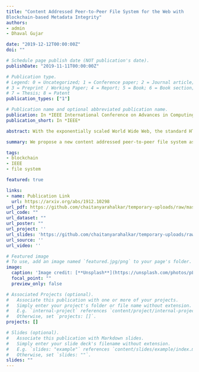 ```yaml
---
title: "Content Addressed Peer-to-Peer File System for the Web with
Blockchain-based Metadata Integrity"
authors: 
- admin
- Dhaval Gujar

date: "2019-12-12T00:00:00Z"
doi: ""

# Schedule page publish date (NOT publication's date).
publishDate: "2019-11-11T00:00:00Z"

# Publication type.
# Legend: 0 = Uncategorized; 1 = Conference paper; 2 = Journal article;
# 3 = Preprint / Working Paper; 4 = Report; 5 = Book; 6 = Book section;
# 7 = Thesis; 8 = Patent
publication_types: ["1"]

# Publication name and optional abbreviated publication name.
publication: In *IEEE International Conference on Advances in Computing,Communication and Control*
publication_short: In *IEEE*

abstract: With the exponentially scaled World Wide Web, the standard HTTP protocol has started showing its limitations. With an increased amount of data duplication & accidental deletion of files on the Internet, the P2P file system called IPFS completely changes the way files are stored. IPFS is a file storage protocol allowing files to be stored on decentralized systems. In the HTTP client-server protocol, files are downloaded has from a single source. With files stored on a decentralized network, IPFS allows packet retrieval from multiple sources, simultaneously saving considerable bandwidth. IPFS uses a content-addressed block storage model with content-addressed hyperlinks. Large amounts of data can is addressable with IPFS with the immutable and permanent IPFS links with meta-data stored as Blockchain transactions. This timestamps and secures the data, instead of having to put it on the chain itself. Our paper proposes a model to use the decentralized file storage system of IPFS, and the integrity preservation properties of the Blockchain, to store and distribute data on the Web.

summary: We propose a new content addressed peer-to-peer file system as a replacement to the bloated HTTP protocol assisted with the robust preservation properties of Blockchain.

tags:
- blockchain
- IEEE 
- file system

featured: true

links:
- name: Publication Link
  url: https://arxiv.org/abs/1912.10298
url_pdf: https://github.com/chaitanyarahalkar/temporary-uploads/raw/master/IEEE%20Conference-%2020:11:19.pdf
url_code: ""
url_dataset: ""
url_poster: ""
url_project: ''
url_slides: 'https://github.com/chaitanyarahalkar/temporary-uploads/raw/master/COMP_26_87_Presentation.pdf'
url_source: ''
url_video: ''

# Featured image
# To use, add an image named `featured.jpg/png` to your page's folder. 
image:
  caption: 'Image credit: [**Unsplash**](https://unsplash.com/photos/pLCdAaMFLTE)'
  focal_point: ""
  preview_only: false

# Associated Projects (optional).
#   Associate this publication with one or more of your projects.
#   Simply enter your project's folder or file name without extension.
#   E.g. `internal-project` references `content/project/internal-project/index.md`.
#   Otherwise, set `projects: []`.
projects: []

# Slides (optional).
#   Associate this publication with Markdown slides.
#   Simply enter your slide deck's filename without extension.
#   E.g. `slides: "example"` references `content/slides/example/index.md`.
#   Otherwise, set `slides: ""`.
slides: ""
---
```


